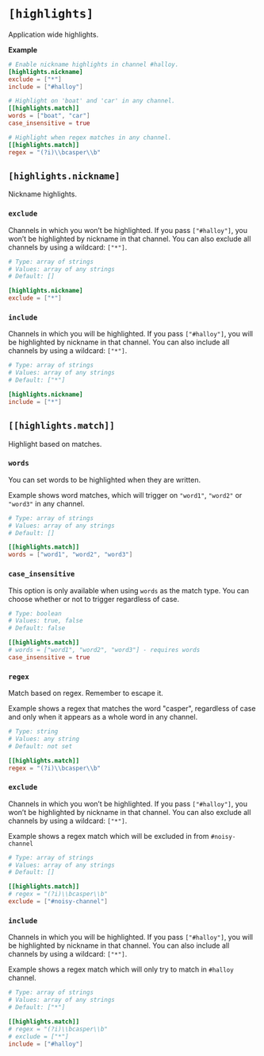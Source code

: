 # `[highlights]`

Application wide highlights.

**Example**

```toml
# Enable nickname highlights in channel #halloy.
[highlights.nickname]
exclude = ["*"]
include = ["#halloy"]

# Highlight on 'boat' and 'car' in any channel.
[[highlights.match]]
words = ["boat", "car"]
case_insensitive = true

# Highlight when regex matches in any channel.
[[highlights.match]]
regex = "(?i)\\bcasper\\b"
```

## `[highlights.nickname]`

Nickname highlights.

### `exclude`

Channels in which you won’t be highlighted.
If you pass `["#halloy"]`, you won’t be highlighted by nickname in that channel. You can also exclude all channels by using a wildcard: `["*"]`.

```toml
# Type: array of strings
# Values: array of any strings
# Default: []

[highlights.nickname]
exclude = ["*"]
```

### `include`

Channels in which you will be highlighted.
If you pass `["#halloy"]`, you will be highlighted by nickname in that channel. You can also include all channels by using a wildcard: `["*"]`.

```toml
# Type: array of strings
# Values: array of any strings
# Default: ["*"]

[highlights.nickname]
include = ["*"]
```

## `[[highlights.match]]`

Highlight based on matches.

### `words`

You can set words to be highlighted when they are written.

Example shows word matches, which will trigger on `"word1"`, `"word2"` or `"word3"` in any channel.

```toml
# Type: array of strings
# Values: array of any strings
# Default: []

[[highlights.match]]
words = ["word1", "word2", "word3"]
```

### `case_insensitive`

This option is only available when using `words` as the match type.
You can choose whether or not to trigger regardless of case.

```toml
# Type: boolean
# Values: true, false
# Default: false

[[highlights.match]]
# words = ["word1", "word2", "word3"] - requires words
case_insensitive = true
```

### `regex`

Match based on regex. Remember to escape it.

Example shows a regex that matches the word "casper", regardless of case  and only when it appears as a whole word in any channel.

```toml
# Type: string
# Values: any string
# Default: not set

[[highlights.match]]
regex = "(?i)\\bcasper\\b"
```

### `exclude`

Channels in which you won’t be highlighted.
If you pass `["#halloy"]`, you won’t be highlighted by nickname in that channel. You can also exclude all channels by using a wildcard: `["*"]`.

Example shows a regex match which will be excluded in from `#noisy-channel`

```toml
# Type: array of strings
# Values: array of any strings
# Default: []

[[highlights.match]]
# regex = "(?i)\\bcasper\\b"
exclude = ["#noisy-channel"]
```

### `include`

Channels in which you will be highlighted.
If you pass `["#halloy"]`, you will be highlighted by nickname in that channel. You can also include all channels by using a wildcard: `["*"]`.

Example shows a regex match which will only try to match in `#halloy` channel.

```toml
# Type: array of strings
# Values: array of any strings
# Default: ["*"]

[[highlights.match]]
# regex = "(?i)\\bcasper\\b"
# exclude = ["*"]
include = ["#halloy"]
```